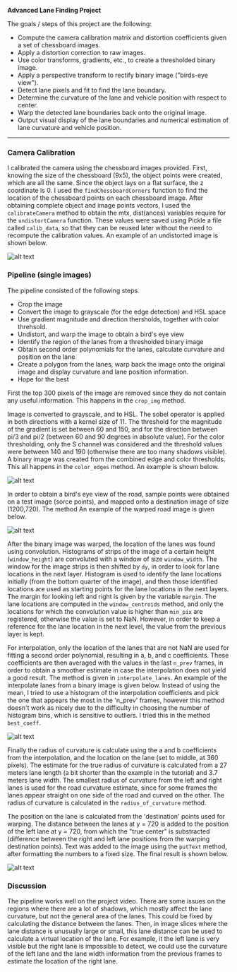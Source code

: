**Advanced Lane Finding Project**

The goals / steps of this project are the following:

* Compute the camera calibration matrix and distortion coefficients given a set of chessboard images.
* Apply a distortion correction to raw images.
* Use color transforms, gradients, etc., to create a thresholded binary image.
* Apply a perspective transform to rectify binary image ("birds-eye view").
* Detect lane pixels and fit to find the lane boundary.
* Determine the curvature of the lane and vehicle position with respect to center.
* Warp the detected lane boundaries back onto the original image.
* Output visual display of the lane boundaries and numerical estimation of lane curvature and vehicle position.

[//]: # (Image References)

[image1]: ./output_images/test_both.png "Undistorted"
[image2]: ./output_images/undistorted_perspective.png "Warped"
[image3]: ./output_images/original_together_color.png "Color and gradient thresholds"
[image4]: ./output_images/binary_lane.png "Binary lanes"
[image5]: ./output_images/detected_lane.png "Projected resulting lanes"

---

### Camera Calibration

I calibrated the camera using the chessboard images provided. First, knowing the size of the chessboard (9x5), the object points were created, which are all the same. Since the object lays on a flat surface, the z coordinate is 0. I used the `findChessboardCorners` function to find the location of the chessboard points on each chessboard image. After obtaining complete object and image points vectors, I used the `calibrateCamera` method to obtain the mtx, dist(ances) variables require for the `undistortCamera` function. These values were saved using Pickle a file called `calib_data`, so that they can be reused later without the need to recompute the calibration values. An example of an undistorted image is shown below.

![alt text][image1]

### Pipeline (single images)

The pipeline consisted of the following steps.

* Crop the image
* Convert the image to grayscale (for the edge detection) and HSL space
* Use gradient magnitude and direction thersholds, together with color threhsold. 
* Undistort, and warp the image to obtain a bird's eye view
* Identify the region of the lanes from a thresholded binary image
* Obtain second order polynomials for the lanes, calculate curvature and position on the lane
* Create a polygon from the lanes, warp back the image onto the original image and display curvature and lane position information.
* Hope for the best

First the top 300 pixels of the image are removed since they do not contain any useful information. This happens in the `crop_img` method. 

Image is converted to grayscale, and to HSL. The sobel operator is applied in both directions with a kernel size of 11. The threshold for the magnitude of the gradient is set between 60 and 150, and for the direction between pi/3 and pi/2 (between 60 and 90 degrees in absolute value). For the color thresholding, only the S channel was considered and the threshold values were between 140 and 190 (otherwise there are too many shadows visible). A binary image was created from the combined edge and color thresholds. This all happens in the `color_edges` method. An example is shown below.

![alt text][image3]

In order to obtain a bird's eye view of the road, sample points were obtained on a test image (sorce points), and mapped onto a destination image of size (1200,720). The method An example of the warped road image is given below.

![alt text][image2]

After the binary image was warped, the location of the lanes was found using convolution. Histograms of strips of the image of a certain height (`window_height`) are convoluted with a window of size `window_width`. The window for the image strips is then shifted by `dy`, in order to look for lane locations in the next layer. Histogram is used to identify the lane locations initially (from the bottom quarter of the image), and then those identified locations are used as starting points for the lane locations in the next layers. The margin for looking left and right is given by the variable `margin`. The lane locations are computed in the `window_centroids` method, and only the locations for which the convolution value is higher than `min_pix` are registered, otherwise the value is set to NaN. However, in order to keep a reference for the lane location in the next level, the value from the previous layer is kept.

For interpolation, only the location of the lanes that are not NaN are used for fitting a second order polynomial, resulting in a, b, and c coefficients. These coefficients are then averaged with the values in the last `n_prev` frames, in order to obtain a smoother estimate in case the interpolation does not yield a good result. The method is given in `interpolate_lanes`. An example of the interpolate lanes from a binary image is given below. Instead of using the mean, I tried to use a histogram of the interpolation coefficients and pick the one that appears the most in the 'n_prev' frames, however this method doesn't work as nicely due to the difficulty in choosing the number of histogram bins, which is sensitive to outliers. I tried this in the method `best_coeff`.

![alt text][image4]

Finally the radius of curvature is calculate using the a and b coefficients from the interpolation, and the location on the lane (set to middle, at 360 pixels). The estimate for the true radius of curvature is calculated from a 27 meters lane length (a bit shorter than the example in the tutorial) and 3.7 meters lane width. The smallest radius of curvature from the left and right lanes is used for the road curvature estimate, since for some frames the lanes appear straight on one side of the road and curved on the other. The radius of curvature is calculated in the `radius_of_curvature` method. 

The position on the lane is calculated from the 'destination' points used for warping. The distance between the lanes at y = 720 is added to the position of the left lane at y = 720, from which the "true center" is substracted (difference between the right and left lane positions from the warping destination points). Text was added to the image using the `putText` method, after formatting the numbers to a fixed size. The final result is shown below.


![alt text][image5]


### Discussion

The pipeline works well on the project video. There are some issues on the regions where there are a lot of shadows, which mostly affect the lane curvature, but not the general area of the lanes. This could be fixed by calculating the distance between the lanes. Then, in image slices where the lane distance is unusually large or small, this lane distance can be used to calculate a virtual location of the lane. For example, it the left lane is very visible but the right lane is impossible to detect, we could use the curvature of the left lane and the lane width information from the previous frames to estimate the location of the right lane. 



